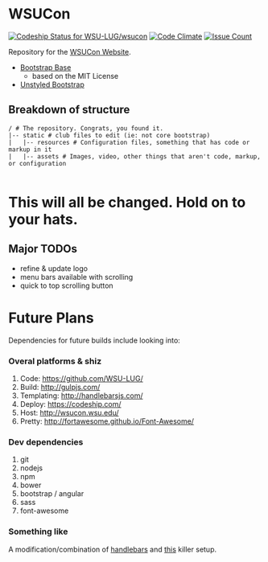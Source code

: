 # WSUCon
[![Codeship Status for WSU-LUG/wsucon](https://app.codeship.com/projects/15c60710-e52d-0132-b884-266c7b4e6c8b/status?branch=master)](https://app.codeship.com/projects/81971)
[![Code Climate](https://codeclimate.com/github/WSU-LUG/wsucon/badges/gpa.svg)](https://codeclimate.com/github/WSU-LUG/wsucon)
[![Issue Count](https://codeclimate.com/github/WSU-LUG/wsucon/badges/issue_count.svg)](https://codeclimate.com/github/WSU-LUG/wsucon)

Repository for the [WSUCon Website](http://wsucon.wsu.edu/).
* [Bootstrap Base](https://github.com/BlackrockDigital/startbootstrap-modern-business)
	- based on the MIT License
* [Unstyled Bootstrap](https://startbootstrap.com/template-categories/unstyled/)

## Breakdown of structure
```
/ # The repository. Congrats, you found it.
|-- static # club files to edit (ie: not core bootstrap)
|   |-- resources # Configuration files, something that has code or markup in it
|   |-- assets # Images, video, other things that aren't code, markup, or configuration


```

# This will all be changed. Hold on to your hats.

## Major TODOs

- refine & update logo
- menu bars available with scrolling
- quick to top scrolling button


# Future Plans

Dependencies for future builds include looking into:

### Overal platforms & shiz

1. Code: https://github.com/WSU-LUG/
2. Build: http://gulpjs.com/
3. Templating: http://handlebarsjs.com/
4. Deploy: https://codeship.com/
5. Host: http://wsucon.wsu.edu/
6. Pretty: http://fortawesome.github.io/Font-Awesome/

### Dev dependencies

1. git
2. nodejs
3. npm
4. bower
5. bootstrap / angular
6. sass
7. font-awesome

### Something like
A modification/combination of [handlebars](https://www.npmjs.com/package/gulp-handlebars) and [this](http://ericlbarnes.com/setting-gulp-bower-bootstrap-sass-fontawesome/) killer setup.
